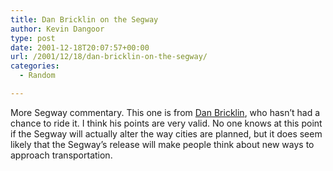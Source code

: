 ```yaml
---
title: Dan Bricklin on the Segway
author: Kevin Dangoor
type: post
date: 2001-12-18T20:07:57+00:00
url: /2001/12/18/dan-bricklin-on-the-segway/
categories:
  - Random

---
```

More Segway commentary. This one is from [Dan Bricklin][1], who hasn&#8217;t had a chance to ride it. I think his points are very valid. No one knows at this point if the Segway will actually alter the way cities are planned, but it does seem likely that the Segway&#8217;s release will make people think about new ways to approach transportation.

 [1]: http://www.bricklin.com/segway.htm